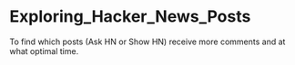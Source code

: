 # Exploring_Hacker_News_Posts
To find which posts (Ask HN or Show HN) receive more comments and at what optimal time.
